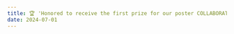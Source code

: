 ```yaml
---
title: 🏆 'Honored to receive the first prize for our poster COLLABORATE AND EXPLAIN ON-THE-FLY: Knowledge-based reasoning in ad hoc teamwork at Bridging AI and Psychology (BAIPsy) student poster workshop!'
date: 2024-07-01
---
```

